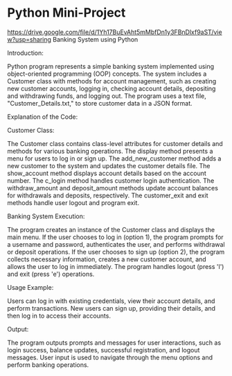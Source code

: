 # Python Mini-Project
https://drive.google.com/file/d/1Yh17BuEvAht5mMbfDn1y3FBnDlxf9aST/view?usp=sharing
Banking System using Python

Introduction:

Python program represents a simple banking system implemented using object-oriented programming (OOP) concepts. The system includes a Customer class with methods for account management, such as creating new customer accounts, logging in, checking account details, depositing and withdrawing funds, and logging out. The program uses a text file, "Customer_Details.txt," to store customer data in a JSON format.
      
Explanation of the Code:

Customer Class:

The Customer class contains class-level attributes for customer details and methods for various banking operations.
The display method presents a menu for users to log in or sign up.
The add_new_customer method adds a new customer to the system and updates the customer details file.
The show_account method displays account details based on the account number.
The c_login method handles customer login authentication.
The withdraw_amount and deposit_amount methods update account balances for withdrawals and deposits, respectively.
The customer_exit and exit methods handle user logout and program exit.

Banking System Execution:

The program creates an instance of the Customer class and displays the main menu.
If the user chooses to log in (option 1), the program prompts for a username and password, authenticates the user, and performs withdrawal or deposit operations.
If the user chooses to sign up (option 2), the program collects necessary information, creates a new customer account, and allows the user to log in immediately.
The program handles logout (press 'l') and exit (press 'e') operations.

Usage Example:

Users can log in with existing credentials, view their account details, and perform transactions.
New users can sign up, providing their details, and then log in to access their accounts.

Output:

The program outputs prompts and messages for user interactions, such as login success, balance updates, successful registration, and logout messages.
User input is used to navigate through the menu options and perform banking operations.
